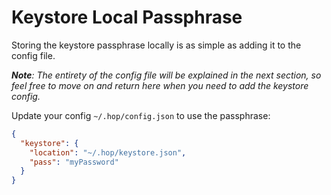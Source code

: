 # Keystore Local Passphrase 

Storing the keystore passphrase locally is as simple as adding it to the config file.

_**Note**: The entirety of the config file will be explained in the next section, so feel free to move on and return here when you need to add the keystore config._

Update your config `~/.hop/config.json` to use the passphrase:

```json
{
  "keystore": {
    "location": "~/.hop/keystore.json",
    "pass": "myPassword"
  }
}
```
